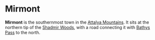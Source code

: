 # Mirmont

**Mirmont** is the southernmost town in the [Attalya Mountains](../../mote/esterfell/lenya/attalya-mountains/attalya-mountains.md). It sits at the northern tip of the [Shadmir Woods](../../mote/esterfell/lenya/shadmir-woods.md), with a road connecting it with [Bathys Pass](bathys-pass.md) to the north.
